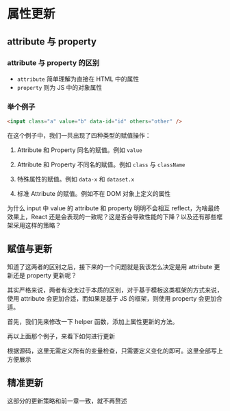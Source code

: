 # 属性更新

## attribute 与 property

### attribute 与 property 的区别

- `attribute` 简单理解为直接在 HTML 中的属性
- `property` 则为 JS 中的对象属性

### 举个例子

```html
<input class="a" value="b" data-id="id" others="other" />
```
在这个例子中，我们一共出现了四种类型的赋值操作：

<md-code ref="./001.ts">
<md-code-note slot="3-3">

1. Attribute 和 Property 同名的赋值。例如 `value`

</md-code-note>

<md-code-note slot="4-4">

2. Attribute 和 Property 不同名的赋值。例如 `class` 与 `className`

</md-code-note>

<md-code-note slot="5-5">

3. 特殊属性的赋值。例如 `data-x` 和 `dataset.x`

</md-code-note>

<md-code-note slot="6-6">

4. 标准 Attribute 的赋值。例如不在 DOM 对象上定义的属性

</md-code-note>

</md-code>

<md-qa qid="why-react-keep-input-value-sync">
  为什么 input 中 value 的 attribute 和 property 明明不会相互 reflect，为啥最终效果上，React 还是会表现的一致呢？这是否会导致性能的下降？以及还有那些框架采用这样的策略？
</md-qa>

## 赋值与更新

知道了这两者的区别之后，接下来的一个问题就是我该怎么决定是用 attribute 更新还是 property 更新呢？

其实严格来说，两者有没太过于本质的区别，对于基于模板这类框架的方式来说，使用 attribute 会更加合适，而如果是基于 JS 的框架，则使用 property 会更加合适。

首先，我们先来修改一下 helper 函数，添加上属性更新的方法。

<md-code diff="helper.ts,helper-2.ts"></md-code>

再以上面那个例子，来看下如何进行更新

<md-code ref="./update-props.svelte"></md-code>

<md-code ref="./update-props.ts">

<md-code-note slot="23-34">

根据源码，这里无需定义所有的变量检查，只需要定义变化的即可。这里全部写上方便展示

</md-code-note>

</md-code>

## 精准更新

这部分的更新策略和<md-link href="../04-changes">前一章</md-link>一致，就不再赘述
